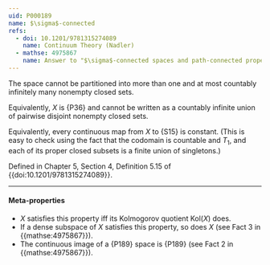 ```yaml
---
uid: P000189
name: $\sigma$-connected
refs:
  - doi: 10.1201/9781315274089
    name: Continuum Theory (Nadler)
  - mathse: 4975867
    name: Answer to "$\sigma$-connected spaces and path-connected property"
---
```


The space cannot be partitioned into more than one and at most countably infinitely many nonempty closed sets.

Equivalently, $X$ is {P36} and cannot be written as a countably infinite union of pairwise disjoint nonempty closed sets.

Equivalently, every continuous map from $X$ to {S15} is constant. (This is easy to check using the fact that the codomain is countable and $T_1$, and each of its proper closed subsets is a finite union of singletons.)

Defined in Chapter 5, Section 4, Definition 5.15 of {{doi:10.1201/9781315274089}}.

----
#### Meta-properties

- $X$ satisfies this property iff its Kolmogorov quotient $\text{Kol}(X)$ does.
- If a dense subspace of $X$ satisfies this property, so does $X$ (see Fact 3 in {{mathse:4975867}}).
- The continuous image of a {P189} space is {P189} (see Fact 2 in {{mathse:4975867}}).
